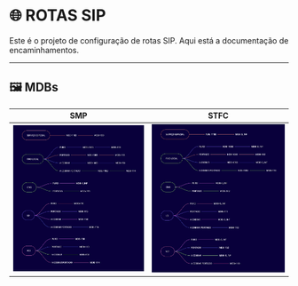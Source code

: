 # 🌐 **ROTAS SIP**

Este é o projeto de configuração de rotas SIP. Aqui está a documentação de encaminhamentos.

---

## 🖼️ MDBs

| **SMP**                             | **STFC**                            |
|-------------------------------------|-------------------------------------|
| ![Imagem SMP](MDBsSIPSMP.jpg)       | ![Imagem STFC](MDBsSIPSTFC.jpg)     |
